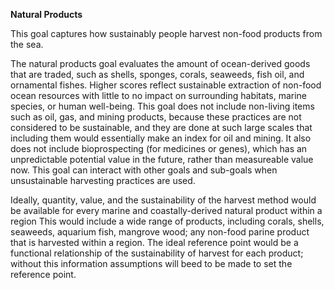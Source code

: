 **Natural Products**

This goal captures how sustainably people harvest non-food products from the sea.

The natural products goal evaluates the amount of ocean-derived goods that are traded, such as shells, sponges, corals, seaweeds, fish oil, and ornamental fishes. Higher scores reflect sustainable extraction of non-food ocean resources with little to no impact on surrounding habitats, marine species, or human well-being. This goal does not include non-living items such as oil, gas, and mining products, because these practices are not considered to be sustainable, and they are done at such large scales that including them would essentially make an index for oil and mining. It also does not include bioprospecting (for medicines or genes), which has an unpredictable potential value in the future, rather than measureable value now. This goal can interact with other goals and sub-goals when unsustainable harvesting practices are used.

Ideally, quantity, value, and the sustainability of the harvest method would be available for every marine and coastally-derived natural product within a region This would include a wide range of products, including corals, shells, seaweeds, aquarium fish, mangrove wood; any non-food parine product that is harvested within a region. The ideal reference point would be a functional relationship of the sustainability of harvest for each product; without this information assumptions will beed to be made to set the reference point.
